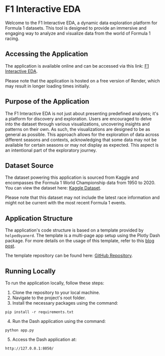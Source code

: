 # F1 Interactive EDA

Welcome to the F1 Interactive EDA, a dynamic data exploration platform for Formula 1 datasets. This tool is designed to provide an immersive and engaging way to analyze and visualize data from the world of Formula 1 racing.


## Accessing the Application

The application is available online and can be accessed via this link: [F1 Interactive EDA](https://f1-interactive-eda.onrender.com/).

Please note that the application is hosted on a free version of Render, which may result in longer loading times initially.


## Purpose of the Application

The F1 Interactive EDA is not just about presenting predefined analyses; it's a platform for discovery and exploration. Users are encouraged to delve into the dataset through various visualizations, uncovering insights and patterns on their own. As such, the visualizations are designed to be as general as possible. This approach allows for the exploration of data across different seasons and contexts, acknowledging that some data may not be available for certain seasons or may not display as expected. This aspect is an intentional part of the exploratory journey.


## Dataset Source

The dataset powering this application is sourced from Kaggle and encompasses the Formula 1 World Championship data from 1950 to 2020. You can view the dataset here: [Kaggle Dataset](https://www.kaggle.com/datasets/rohanrao/formula-1-world-championship-1950-2020).

Please note that this dataset may not include the latest race information and might not be current with the most recent Formula 1 events.


## Application Structure

The application's code structure is based on a template provided by `helpedbyanerd`. The template is a multi-page app setup using the Plotly Dash package. For more details on the usage of this template, refer to this [blog post](https://medium.com/@helpedbyanerd/how-to-create-a-multipage-plotly-dash-application-in-2023-boilerplate-552c1fc7a00).

The template repository can be found here: [GitHub Repository](https://github.com/helpedbyanerd/plotly-dash-multipage-app-template).

## Running Locally

To run the application locally, follow these steps:

1. Clone the repository to your local machine.
2. Navigate to the project's root folder.
3. Install the necessary packages using the command:
  ```
  pip install -r requirements.txt
  ```
4. Run the Dash application using the command:
  ```
  python app.py
  ```
5. Access the Dash application at:
  ```
  http://127.0.0.1:8050/
  ```
